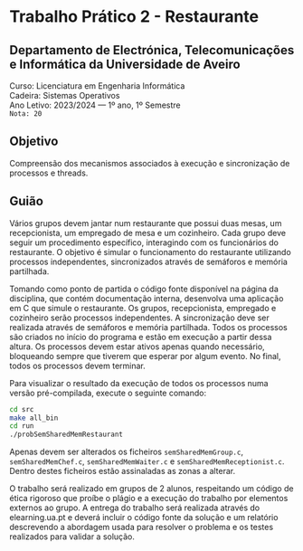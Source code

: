 # Trabalho Prático 2 - Restaurante

## Departamento de Electrónica, Telecomunicações e Informática da Universidade de Aveiro
Curso: Licenciatura em Engenharia Informática  
Cadeira: Sistemas Operativos  
Ano Letivo: 2023/2024 — 1º ano, 1º Semestre  
`Nota: 20`

## Objetivo

Compreensão dos mecanismos associados à execução e sincronização de processos e threads.

## Guião

Vários grupos devem jantar num restaurante que possui duas mesas, um recepcionista, um empregado de mesa e um cozinheiro. 
Cada grupo deve seguir um procedimento específico, interagindo com os funcionários do restaurante. O objetivo é simular 
o funcionamento do restaurante utilizando processos independentes, sincronizados através de semáforos e memória partilhada.

Tomando como ponto de partida o código fonte disponível na página da disciplina, que contém documentação interna, desenvolva 
uma aplicação em C que simule o restaurante. Os grupos, recepcionista, empregado e cozinheiro serão processos independentes. 
A sincronização deve ser realizada através de semáforos e memória partilhada. Todos os processos são criados no início do programa 
e estão em execução a partir dessa altura. Os processos devem estar ativos apenas quando necessário, bloqueando sempre que 
tiverem que esperar por algum evento. No final, todos os processos devem terminar.

Para visualizar o resultado da execução de todos os processos numa versão pré-compilada, execute o seguinte comando:
```bash
cd src
make all_bin
cd run
./probSemSharedMemRestaurant
```

Apenas devem ser alterados os ficheiros `semSharedMemGroup.c`, `semSharedMemChef.c`, `semSharedMemWaiter.c` e `semSharedMemReceptionist.c`. 
Dentro destes ficheiros estão assinaladas as zonas a alterar.

O trabalho será realizado em grupos de 2 alunos, respeitando um código de ética rigoroso que proíbe o plágio e a execução do trabalho por 
elementos externos ao grupo. A entrega do trabalho será realizada através do elearning.ua.pt e deverá incluir o código fonte da solução 
e um relatório descrevendo a abordagem usada para resolver o problema e os testes realizados para validar a solução.
